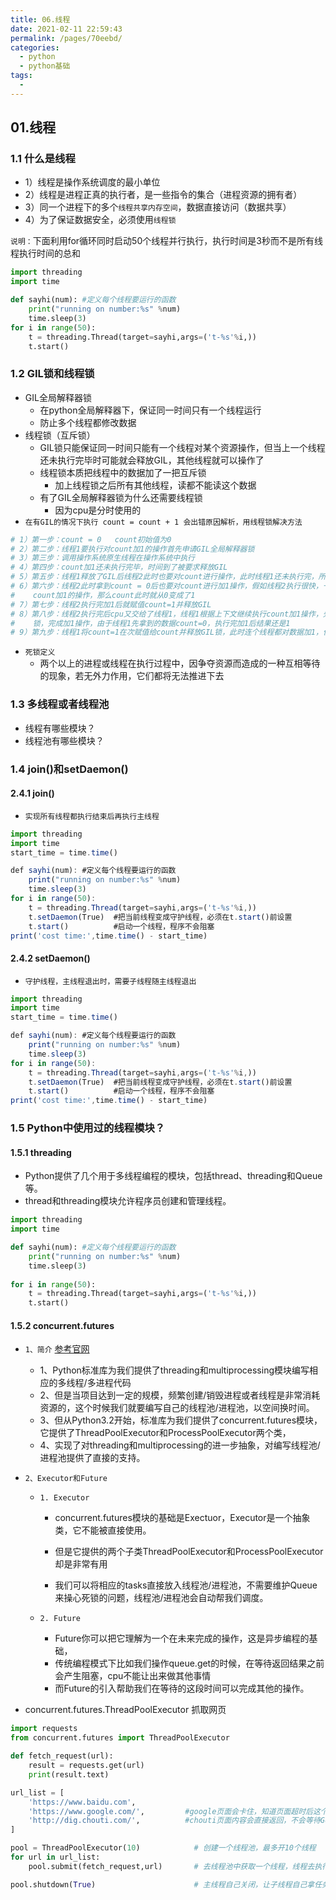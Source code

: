 ```yaml
---
title: 06.线程
date: 2021-02-11 22:59:43
permalink: /pages/70eebd/
categories:
  - python
  - python基础
tags:
  - 
---
```

## 01.线程

### 1.1 什么是线程

- 1）线程是操作系统调度的最小单位
- 2）线程是进程正真的执行者，是一些指令的集合（进程资源的拥有者）
- 3）同一个进程下的多个`线程共享内存空间`，数据直接访问（数据共享）
- 4）为了保证数据安全，必须使用`线程锁`

`说明：`下面利用for循环同时启动50个线程并行执行，执行时间是3秒而不是所有线程执行时间的总和

```python
import threading
import time

def sayhi(num): #定义每个线程要运行的函数
    print("running on number:%s" %num)
    time.sleep(3)
for i in range(50):
    t = threading.Thread(target=sayhi,args=('t-%s'%i,))
    t.start()
```

### 1.2 GIL锁和线程锁

- GIL全局解释器锁
  - 在python全局解释器下，保证同一时间只有一个线程运行
  - 防止多个线程都修改数据
- 线程锁（互斥锁）
  - GIL锁只能保证同一时间只能有一个线程对某个资源操作，但当上一个线程还未执行完毕时可能就会释放GIL，其他线程就可以操作了
  - 线程锁本质把线程中的数据加了一把互斥锁
    - 加上线程锁之后所有其他线程，读都不能读这个数据
  - 有了GIL全局解释器锁为什么还需要线程锁
    - 因为cpu是分时使用的
- `在有GIL的情况下执行 count = count + 1 会出错原因解析，用线程锁解决方法`

```python
# 1）第一步：count = 0   count初始值为0
# 2）第二步：线程1要执行对count加1的操作首先申请GIL全局解释器锁
# 3）第三步：调用操作系统原生线程在操作系统中执行
# 4）第四步：count加1还未执行完毕，时间到了被要求释放GIL
# 5）第五步：线程1释放了GIL后线程2此时也要对count进行操作，此时线程1还未执行完，所以count还是0
# 6）第六步：线程2此时拿到count = 0后也要对count进行加1操作，假如线程2执行很快，一次就完成了
#    count加1的操作，那么count此时就从0变成了1
# 7）第七步：线程2执行完加1后就赋值count=1并释放GIL
# 8）第八步：线程2执行完后cpu又交给了线程1，线程1根据上下文继续执行count加1操作，先拿到GIL
#    锁，完成加1操作，由于线程1先拿到的数据count=0，执行完加1后结果还是1
# 9）第九步：线程1将count=1在次赋值给count并释放GIL锁，此时连个线程都对数据加1，但是值最终是1
```

- `死锁定义`
  - 两个以上的进程或线程在执行过程中，因争夺资源而造成的一种互相等待的现象，若无外力作用，它们都将无法推进下去

### 1.3 多线程或者线程池

- 线程有哪些模块？
- 线程池有哪些模块？

### 1.4 join()和setDaemon()

#### 2.4.1 join()

- `实现所有线程都执行结束后再执行主线程`

```javascript
import threading
import time
start_time = time.time()

def sayhi(num): #定义每个线程要运行的函数
    print("running on number:%s" %num)
    time.sleep(3)
for i in range(50):
    t = threading.Thread(target=sayhi,args=('t-%s'%i,))
    t.setDaemon(True)  #把当前线程变成守护线程，必须在t.start()前设置
    t.start()          #启动一个线程，程序不会阻塞
print('cost time:',time.time() - start_time)
```

#### 2.4.2 setDaemon()

- `守护线程，主线程退出时，需要子线程随主线程退出`

```javascript
import threading
import time
start_time = time.time()

def sayhi(num): #定义每个线程要运行的函数
    print("running on number:%s" %num)
    time.sleep(3)
for i in range(50):
    t = threading.Thread(target=sayhi,args=('t-%s'%i,))
    t.setDaemon(True)  #把当前线程变成守护线程，必须在t.start()前设置
    t.start()          #启动一个线程，程序不会阻塞
print('cost time:',time.time() - start_time)
```



### 1.5 Python中使用过的线程模块？

#### 1.5.1 threading

- Python提供了几个用于多线程编程的模块，包括thread、threading和Queue等。
- thread和threading模块允许程序员创建和管理线程。

```python
import threading
import time

def sayhi(num): #定义每个线程要运行的函数
    print("running on number:%s" %num)
    time.sleep(3)
    
for i in range(50):
    t = threading.Thread(target=sayhi,args=('t-%s'%i,))
    t.start()
```

#### 1.5.2 concurrent.futures

- `1、简介` [参考官网](https://docs.python.org/3/library/concurrent.futures.html)
  - 1、Python标准库为我们提供了threading和multiprocessing模块编写相应的多线程/多进程代码
  - 2、但是当项目达到一定的规模，频繁创建/销毁进程或者线程是非常消耗资源的，这个时候我们就要编写自己的线程池/进程池，以空间换时间。
  - 3、但从Python3.2开始，标准库为我们提供了concurrent.futures模块，它提供了ThreadPoolExecutor和ProcessPoolExecutor两个类，
  - 4、实现了对threading和multiprocessing的进一步抽象，对编写线程池/进程池提供了直接的支持。

- `2、Executor和Future`

  - `1. Executor`

    - concurrent.futures模块的基础是Exectuor，Executor是一个抽象类，它不能被直接使用。
    - 但是它提供的两个子类ThreadPoolExecutor和ProcessPoolExecutor却是非常有用

    - 我们可以将相应的tasks直接放入线程池/进程池，不需要维护Queue来操心死锁的问题，线程池/进程池会自动帮我们调度。

  - `2. Future`

    - Future你可以把它理解为一个在未来完成的操作，这是异步编程的基础，
    - 传统编程模式下比如我们操作queue.get的时候，在等待返回结果之前会产生阻塞，cpu不能让出来做其他事情
    - 而Future的引入帮助我们在等待的这段时间可以完成其他的操作。

- concurrent.futures.ThreadPoolExecutor 抓取网页

```python
import requests
from concurrent.futures import ThreadPoolExecutor

def fetch_request(url):
    result = requests.get(url)
    print(result.text)

url_list = [
    'https://www.baidu.com',
    'https://www.google.com/',         #google页面会卡住，知道页面超时后这个进程才结束
    'http://dig.chouti.com/',          #chouti页面内容会直接返回，不会等待Google页面的返回
]

pool = ThreadPoolExecutor(10)            # 创建一个线程池，最多开10个线程
for url in url_list:
    pool.submit(fetch_request,url)       # 去线程池中获取一个线程，线程去执行fetch_request方法

pool.shutdown(True)                      # 主线程自己关闭，让子线程自己拿任务执行
```



